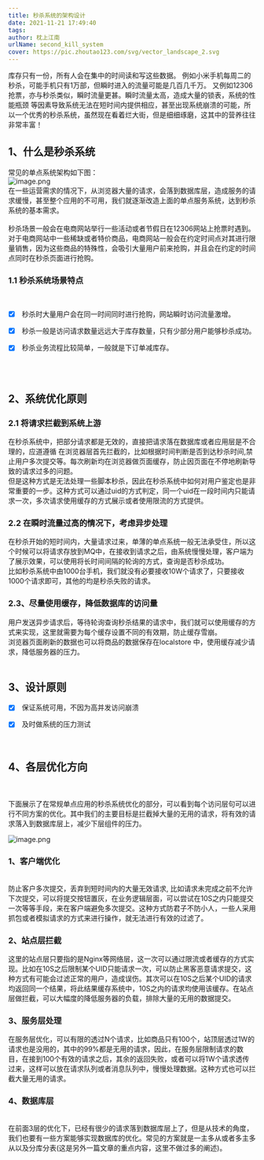 ```yaml
---
title: 秒杀系统的架构设计
date: 2021-11-21 17:49:40
tags:
author: 枕上江南
urlName: second_kill_system
cover: https://pic.zhoutao123.com/svg/vector_landscape_2.svg
---
```


库存只有一份，所有人会在集中的时间读和写这些数据。 例如小米手机每周二的秒杀，可能手机只有1万部，但瞬时进入的流量可能是几百几千万。 又例如12306抢票，亦与秒杀类似，瞬时流量更甚。瞬时流量太高，造成大量的锁表，系统的性能瓶颈 等因素导致系统无法在短时间内提供相应，甚至出现系统崩溃的可能，所以一个优秀的秒杀系统，虽然现在看着烂大街，但是细细琢磨，这其中的营养往往非常丰富！

<!--more-->
## 1、什么是秒杀系统
常见的单点系统架构如下图：<br />
![image.png](https://pic.zhoutao123.com/miaoshao-1.png)
<br />在一些运营需求的情况下，从浏览器大量的请求，会落到数据库层，造成服务的请求缓慢，甚至整个应用的不可用，我们就逐渐改造上面的单点服务系统，达到秒杀系统的基本需求。<br />
<br />秒杀场景一般会在电商网站举行一些活动或者节假日在12306网站上抢票时遇到。对于电商网站中一些稀缺或者特价商品，电商网站一般会在约定时间点对其进行限量销售，因为这些商品的特殊性，会吸引大量用户前来抢购，并且会在约定的时间点同时在秒杀页面进行抢购。
<a name="7RicR"></a>
### 1.1 秒杀系统场景特点
<br />

- [x]  秒杀时大量用户会在同一时间同时进行抢购，网站瞬时访问流量激增。
- [x]  秒杀一般是访问请求数量远远大于库存数量，只有少部分用户能够秒杀成功。
- [x]  秒杀业务流程比较简单，一般就是下订单减库存。


<br />
<br />

<a name="dhgZ4"></a>
## 2、系统优化原则


<a name="A2Ooa"></a>
### 2.1 将请求拦截到系统上游
在秒杀系统中，把部分请求都是无效的，直接把请求落在数据库或者应用层是不合理的，应道遵循 在浏览器层首先拦截的，比如根据时间判断是否到达秒杀时间,禁止用户多次提交等。每次刷新均在浏览器做页面缓存，防止因页面在不停地刷新导致的请求过多的问题。<br />但是这种方式是无法处理一些脚本秒杀，因此在秒杀系统中如何对用户鉴定也是非常重要的一步。这种方式可以通过uid的方式判定，同一个uid在一段时间内只能请求一次，多次请求使用缓存的方式展示或者使用限流的方式提供。<br />

<a name="hfAgm"></a>
### 2.2 在瞬时流量过高的情况下，考虑异步处理
在秒杀开始的短时间内，大量请求过来，单薄的单点系统一般无法承受住，所以这个时候可以将请求存放到MQ中，在接收到请求之后，由系统慢慢处理，客户端为了展示效果，可以使用将长时间间隔的轮询的方式，查询是否秒杀成功。<br />比如秒杀系统中由1000台手机，我们就没有必要接收10W个请求了，只要接收1000个请求即可，其他的均是秒杀失败的请求。<br />

<a name="tqHui"></a>
### 2.3、尽量使用缓存，降低数据库的访问量
用户发送异步请求后，等待轮询查询秒杀结果的请求中，我们就可以使用缓存的方式来实现，这里就需要为每个缓存设置不同的有效期，防止缓存雪崩。<br />浏览器页面刷新的数据也可以将商品的数据保存在localstore 中，使用缓存减少请求，降低服务器的压力。<br />
<br />

<a name="lkZxJ"></a>
## 3、设计原则

- [x]  保证系统可用，不因为高并发访问崩溃
- [x]  及时做系统的压力测试


<br />

<a name="6K3hf"></a>
## 4、各层优化方向

<br />
<br />下面展示了在常规单点应用的秒杀系统优化的部分，可以看到每个访问层句可以进行不同方案的优化。其中我们的主要目标是拦截掉大量的无用的请求，将有效的请求落入到数据库层上，减少下层组件的压力。

![image.png](https://pic.zhoutao123.com/miaoshao-2.png)
<br />

<a name="1GZA3"></a>
### 1、客户端优化

<br />防止客户多次提交，丢弃到短时间内的大量无效请求, 比如请求未完成之前不允许下次提交，可以将提交按钮置灰，在业务逻辑层面，可以尝试在10S之内只能提交一次等等手段，来在客户端避免多次提交。这种方式防君子不防小人，一些人采用抓包或者模拟请求的方式来进行操作，就无法进行有效的过滤了。<br />

<a name="aK5Nc"></a>
### 2、站点层拦截
这里的站点层只要指的是Nginx等网络层，这一次可以通过限流或者缓存的方式实现。比如在10S之后限制某个UID只能请求一次，可以防止黑客恶意请求提交，这种方式有可能会过滤正常的用户，造成误伤。其次可以在10S之后某个UID的请求均返回同一个结果，将此结果缓存系统中，10S之内的请求均使用该缓存。在站点层做拦截，可以大幅度的降低服务器的负载，排除大量的无用的数据提交。<br />

<a name="jtie4"></a>
### 3、服务层处理
在服务层优化，可以有限的透过N个请求，比如商品只有100个，站顶层透过1W的请求也是没用的，其中的99%都是无用的请求，因此，在服务层限制请求的数目，在接到100个有效的请求之后，其余的返回失败，或者可以将1W个请求透传过来，这样可以放在请求队列或者消息队列中，慢慢处理数据。这种方式也可以拦截大量无用的请求。<br />

<a name="5uqZX"></a>
### 4、数据库层

<br />在前面3层的优化下，已经有很少的请求落到数据库层上了，但是从技术的角度，我们也要有一些方案能够实现数据库的优化。常见的方案就是一主多从或者多主多从以及分库分表(这是另外一篇文章的重点内容，这里不做过多的阐述)。<br />
<br />
<br />

